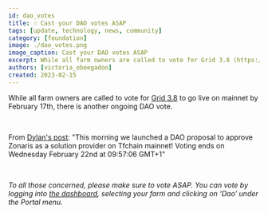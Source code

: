 ```yaml
---
id: dao_votes
title: ☝️ Cast your DAO votes ASAP
tags: [update, technology, news, community]
category: [foundation]
image: ./dao_votes.png
image_caption: Cast your DAO votes ASAP
excerpt: While all farm owners are called to vote for Grid 3.8 (https://forum.threefold.io/t/threefold-grid-v3-8-release-notes/3757) to go live on mainnet by February 17th, there is another ongoing DAO vote. 
authors: [victoria_obeegadoo]
created: 2023-02-15
---
```


While all farm owners are called to vote for [Grid 3.8](https://forum.threefold.io/t/threefold-grid-v3-8-release-notes/3757) to go live on mainnet by February 17th, there is another ongoing DAO vote. 

<br/>

From [Dylan's post](https://forum.threefold.io/t/dao-proposal-for-approving-zonaris-as-a-solution-provider-on-chain/3786): "This morning we launched a DAO proposal to approve Zonaris as a solution provider on Tfchain mainnet! Voting ends on Wednesday February 22nd at 09:57:06 GMT+1"

<br/>

_To all those concerned, please make sure to vote ASAP.  You can vote by logging into [the dashboard](https://dashboard.grid.tf/), selecting your farm and clicking on ‘Dao’ under the Portal menu._
